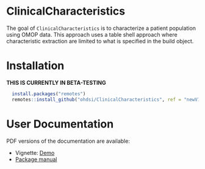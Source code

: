 # ClinicalCharacteristics

<!-- badges: start -->
<!-- badges: end -->

The goal of `ClinicalCharacteristics` is to characterize a patient population using OMOP data. This approach uses
a table shell approach where characteristic extraction are limited to what is specified in the build object.

# Installation

**THIS IS CURRENTLY IN BETA-TESTING**

```r
  install.packages("remotes")
  remotes::install_github("ohdsi/ClinicalCharacteristics", ref = "newV1")
```


# User Documentation

PDF versions of the documentation are available:

- Vignette: [Demo](https://raw.githubusercontent.com/OHDSI/ClinicalCharacteristics/newV1/extras/pdf_vignette/clinChar_demo.pdf)
- [Package manual](https://raw.githubusercontent.com/OHDSI/ClinicalCharacteristics/newV1/extras/ClinicalCharacteristics.pdf)
